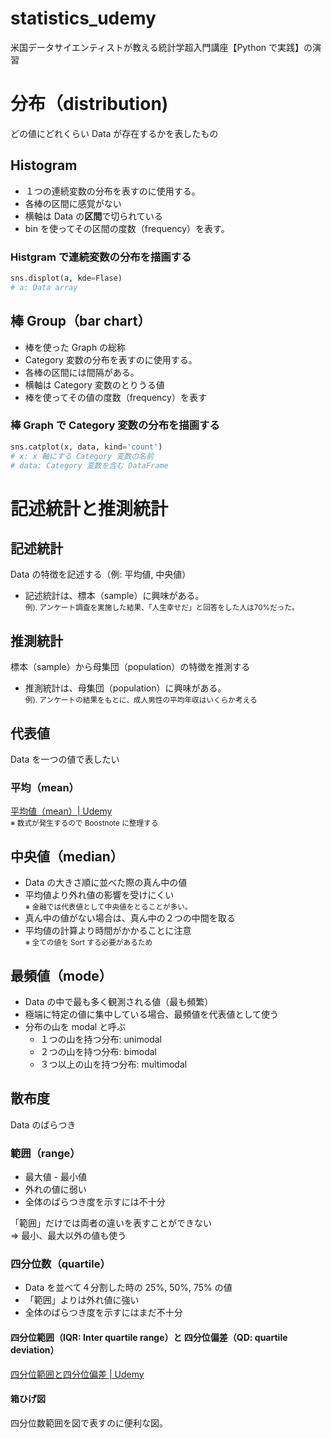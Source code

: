 # statistics_udemy

米国データサイエンティストが教える統計学超入門講座【Python で実践】の演習

# 分布（distribution)

どの値にどれくらい Data が存在するかを表したもの

## Histogram

- １つの連続変数の分布を表すのに使用する。
- 各棒の区間に感覚がない
- 横軸は Data の**区間**で切られている
- bin を使ってその区間の度数（frequency）を表す。

### Histgram で連続変数の分布を描画する

```python
sns.displot(a, kde=Flase)
# a: Data array
```

## 棒 Group（bar chart）

- 棒を使った Graph の総称
- Category 変数の分布を表すのに使用する。
- 各棒の区間には間隔がある。
- 横軸は Category 変数のとりうる値
- 棒を使ってその値の度数（frequency）を表す

### 棒 Graph で Category 変数の分布を描画する

```python
sns.catplot(x, data, kind='count')
# x: x 軸にする Category 変数の名前
# data: Category 変数を含む DataFrame
```

# 記述統計と推測統計

## 記述統計

Data の特徴を記述する（例: 平均値, 中央値）

- 記述統計は、標本（sample）に興味がある。  
  <small>
  例). アンケート調査を実施した結果、「人生幸せだ」と回答をした人は70%だった。
  </small>

## 推測統計

標本（sample）から母集団（population）の特徴を推測する

- 推測統計は、母集団（population）に興味がある。  
  <small>
  例). アンケートの結果をもとに、成人男性の平均年収はいくらか考える
  </small>

## 代表値

Data を一つの値で表したい

### 平均（mean）

[平均値（mean）| Udemy](https://boostnote.io/shared/e8b90994-1365-4402-b5fe-d2ae81a1a25b)  
<small>※ 数式が発生するので Boostnote に整理する</small>

## 中央値（median）

- Data の大きさ順に並べた際の真ん中の値
- 平均値より外れ値の影響を受けにくい  
  <small>※ 金融では代表値として中央値をとることが多い。</small>
- 真ん中の値がない場合は、真ん中の２つの中間を取る
- 平均値の計算より時間がかかることに注意  
  <small>※ 全ての値を Sort する必要があるため</small>

## 最頻値（mode）
- Data の中で最も多く観測される値（最も頻繁）
- 極端に特定の値に集中している場合、最頻値を代表値として使う
- 分布の山を modal と呼ぶ  
  - １つの山を持つ分布: unimodal
  - ２つの山を持つ分布: bimodal
  - ３つ以上の山を持つ分布: multimodal

## 散布度
Data のばらつき
### 範囲（range）
- 最大値 - 最小値
- 外れの値に弱い
- 全体のばらつき度を示すには不十分

「範囲」だけでは両者の違いを表すことができない  
  => 最小、最大以外の値も使う

### 四分位数（quartile）
- Data を並べて４分割した時の 25%, 50%, 75% の値
- 「範囲」よりは外れ値に強い
- 全体のばらつき度を示すにはまだ不十分

#### 四分位範囲（IQR: Inter quartile range）と 四分位偏差（QD: quartile deviation）
[四分位範囲と四分位偏差 | Udemy](https://boostnote.io/shared/28b7b3a6-8e3e-46e1-8df0-91c75170c22b)

#### 箱ひげ図
四分位数範囲を図で表すのに便利な図。